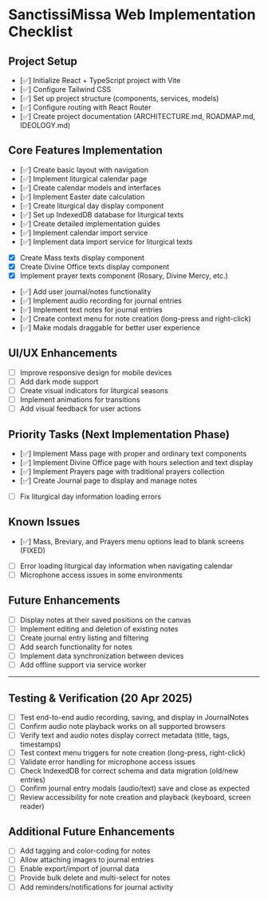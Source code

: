# SanctissiMissa Web Implementation Checklist

## Project Setup

- [✅] Initialize React + TypeScript project with Vite
- [✅] Configure Tailwind CSS
- [✅] Set up project structure (components, services, models)
- [✅] Configure routing with React Router
- [✅] Create project documentation (ARCHITECTURE.md, ROADMAP.md, IDEOLOGY.md)

## Core Features Implementation

- [✅] Create basic layout with navigation
- [✅] Implement liturgical calendar page
- [✅] Create calendar models and interfaces
- [✅] Implement Easter date calculation
- [✅] Create liturgical day display component
- [✅] Set up IndexedDB database for liturgical texts
- [✅] Create detailed implementation guides
- [✅] Implement calendar import service
- [✅] Implement data import service for liturgical texts
- [x] Create Mass texts display component
- [x] Create Divine Office texts display component
- [x] Implement prayer texts component (Rosary, Divine Mercy, etc.)
- [✅] Add user journal/notes functionality
- [✅] Implement audio recording for journal entries
- [✅] Implement text notes for journal entries
- [✅] Create context menu for note creation (long-press and right-click)
- [✅] Make modals draggable for better user experience

## UI/UX Enhancements

- [ ] Improve responsive design for mobile devices
- [ ] Add dark mode support
- [ ] Create visual indicators for liturgical seasons
- [ ] Implement animations for transitions
- [ ] Add visual feedback for user actions

## Priority Tasks (Next Implementation Phase)

- [✅] Implement Mass page with proper and ordinary text components
- [✅] Implement Divine Office page with hours selection and text display
- [✅] Implement Prayers page with traditional prayers collection
- [✅] Create Journal page to display and manage notes
- [ ] Fix liturgical day information loading errors

## Known Issues

- [✅] Mass, Breviary, and Prayers menu options lead to blank screens (FIXED)
- [ ] Error loading liturgical day information when navigating calendar
- [ ] Microphone access issues in some environments

## Future Enhancements

- [ ] Display notes at their saved positions on the canvas
- [ ] Implement editing and deletion of existing notes
- [ ] Create journal entry listing and filtering
- [ ] Add search functionality for notes
- [ ] Implement data synchronization between devices
- [ ] Add offline support via service worker

---

## Testing & Verification (20 Apr 2025)

- [ ] Test end-to-end audio recording, saving, and display in JournalNotes
- [ ] Confirm audio note playback works on all supported browsers
- [ ] Verify text and audio notes display correct metadata (title, tags, timestamps)
- [ ] Test context menu triggers for note creation (long-press, right-click)
- [ ] Validate error handling for microphone access issues
- [ ] Check IndexedDB for correct schema and data migration (old/new entries)
- [ ] Confirm journal entry modals (audio/text) save and close as expected
- [ ] Review accessibility for note creation and playback (keyboard, screen reader)

## Additional Future Enhancements

- [ ] Add tagging and color-coding for notes
- [ ] Allow attaching images to journal entries
- [ ] Enable export/import of journal data
- [ ] Provide bulk delete and multi-select for notes
- [ ] Add reminders/notifications for journal activity
